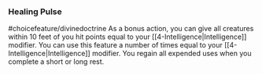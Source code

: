 ### Healing Pulse
#choicefeature/divinedoctrine
As a bonus action, you can give all creatures within 10 feet of you hit points equal to your [[4-Intelligence|Intelligence]] modifier. You can use this feature a number of times equal to your [[4-Intelligence|Intelligence]] modifier. You regain all expended uses when you complete a short or long rest.